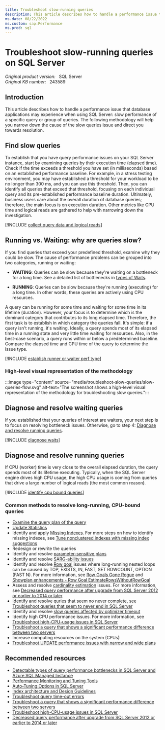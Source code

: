 ```yaml
---
title: Troubleshoot slow-running queries
description: This article describes how to handle a performance issue that applications may experience when using SQL Server.
ms.date: 08/22/2022
ms.custom: sap:Performance
ms.prod: sql
---
```

# Troubleshoot slow-running queries on SQL Server

_Original product version:_ &nbsp; SQL Server  
_Original KB number:_ &nbsp; 243589

## Introduction

This article describes how to handle a performance issue that database applications may experience when using SQL Server: slow performance of a specific query or group of queries. The following methodology will help you narrow down the cause of the slow queries issue and direct you towards resolution.

## Find slow queries

To establish that you have query performance issues on your SQL Server instance, start by examining queries by their execution time (elapsed time). Check if the time exceeds a threshold you have set (in milliseconds) based on an established performance baseline. For example, in a stress testing environment, you may have established a threshold for your workload to be no longer than 300 ms, and you can use this threshold. Then, you can identify all queries that exceed that threshold, focusing on each individual query and its pre-established performance baseline duration. Ultimately, business users care about the overall duration of database queries; therefore, the main focus is on execution duration. Other metrics like CPU time and logical reads are gathered to help with narrowing down the investigation.

[!INCLUDE [collect query data and logical reads](../includes/performance/collect-cpu-time-elapsed-time-logical-reads.md)]

## Running vs. Waiting: why are queries slow?

If you find queries that exceed your predefined threshold, examine why they could be slow. The cause of performance problems can be grouped into two categories, running or waiting:

- **WAITING**: Queries can be slow because they're waiting on a bottleneck for a long time. See a detailed list of bottlenecks in [types of Waits](/sql/relational-databases/system-dynamic-management-views/sys-dm-os-wait-stats-transact-sql#WaitTypes).

- **RUNNING**: Queries can be slow because they're running (executing) for a long time. In other words, these queries are actively using CPU resources.

A query can be running for some time and waiting for some time in its lifetime (duration). However, your focus is to determine which is the dominant category that contributes to its long elapsed time. Therefore, the first task is to establish in which category the queries fall. It's simple: if a query isn't running, it's waiting. Ideally, a query spends most of its elapsed time in a running state and very little time waiting for resources. Also, in the best-case scenario, a query runs within or below a predetermined baseline. Compare the elapsed time and CPU time of the query to determine the issue type.

[!INCLUDE [establish runner or waiter perf type](../includes/performance/establish-runner-waiter-perf-type.md)]

### High-level visual representation of the methodology

:::image type="content" source="media/troubleshoot-slow-queries/slow-queries-flow.svg" alt-text="The screenshot shows a high-level visual representation of the methodology for troubleshooting slow queries.":::

## Diagnose and resolve waiting queries

If you established that your queries of interest are waiters, your next step is to focus on resolving bottleneck issues. Otherwise, go to step 4: [Diagnose and resolve running queries](#diagnose-and-resolve-running-queries).

[!INCLUDE [diagnose waits](../includes/performance/diagnose-waits-or-bottlenecks.md)]

## Diagnose and resolve running queries

If CPU (worker) time is very close to the overall elapsed duration, the query spends most of its lifetime executing. Typically, when the SQL Server engine drives high CPU usage, the high CPU usage is coming from queries that drive a large number of logical reads (the most common reason).

[!INCLUDE [identify cpu bound queries](../includes/performance/identify-cpu-bound-queries.md)]

### Common methods to resolve long-running, CPU-bound queries

- [Examine the query plan of the query](/sql/relational-databases/performance/display-an-actual-execution-plan)
- [Update Statistics](/sql/t-sql/statements/update-statistics-transact-sql)
- Identify and apply [Missing Indexes](/sql/relational-databases/system-dynamic-management-views/sys-dm-db-missing-index-details-transact-sql). For more steps on how to identify missing indexes, see [Tune nonclustered indexes with missing index suggestions](/sql/relational-databases/indexes/tune-nonclustered-missing-index-suggestions)
- Redesign or rewrite the queries
- Identify and resolve [parameter-sensitive plans](troubleshoot-high-cpu-usage-issues.md#step-5-investigate-and-resolve-parameter-sensitive-issues)
- Identify and resolve [SARG-ability issues](troubleshoot-high-cpu-usage-issues.md#step-6-investigate-and-resolve-sargability-issues)
- Identify and resolve [Row goal](/archive/blogs/queryoptteam/row-goals-in-action) issues where long-running nested loops can be caused by TOP, EXISTS, IN, FAST, SET ROWCOUNT, OPTION (FAST N). For more information, see [Row Goals Gone Rogue](/archive/blogs/bartd/row-goals-gone-rogue) and [Showplan enhancements - Row Goal EstimateRowsWithoutRowGoal](https://techcommunity.microsoft.com/t5/sql-server-blog/more-showplan-enhancements-8211-row-goal/ba-p/385839)
- Assess and resolve [cardinality estimation](/sql/relational-databases/performance/cardinality-estimation-sql-server) issues. For more information, see [Decreased query performance after upgrade from SQL Server 2012 or earlier to 2014 or later](decreased-query-perf-after-upgrade.md)
- Identify and resolve quries that seem no never complete, see [Troubleshoot queries that seem to never end in SQL Server](troubleshoot-never-ending-query.md)
- Identify and resolve [slow queries affected by optimizer timeout ](troubleshoot-optimizer-timeout-performance.md)
- Identify high CPU performance issues. For more information, see [Troubleshoot high-CPU-usage issues in SQL Server](troubleshoot-high-cpu-usage-issues.md)
- [Troubleshoot a query that shows a significant performance difference between two servers](troubleshoot-query-perf-between-servers.md)
- Increase computing resources on the system (CPUs)
- [Troubleshoot UPDATE performance issues with narrow and wide plans](troubleshoot-performance-narrow-vs-wide-plans.md)

## Recommended resources

- [Detectable types of query performance bottlenecks in SQL Server and Azure SQL Managed Instance](/azure/azure-sql/managed-instance/identify-query-performance-issues)
- [Performance Monitoring and Tuning Tools](/sql/relational-databases/performance/performance-monitoring-and-tuning-tools)
- [Auto-Tuning Options in SQL Server](/sql/relational-databases/automatic-tuning/automatic-tuning)
- [Index architecture and Design Guidelines](/sql/relational-databases/sql-server-index-design-guide#General_Design)
- [Troubleshoot query time-out errors](troubleshoot-query-timeouts.md)
- [Troubleshoot a query that shows a significant performance difference between two servers](troubleshoot-query-perf-between-servers.md)
- [Troubleshoot high-CPU-usage issues in SQL Server](troubleshoot-high-cpu-usage-issues.md)
- [Decreased query performance after upgrade from SQL Server 2012 or earlier to 2014 or later](decreased-query-perf-after-upgrade.md)
